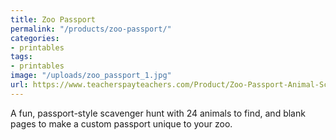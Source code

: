 ```yaml
---
title: Zoo Passport
permalink: "/products/zoo-passport/"
categories:
- printables
tags:
- printables
image: "/uploads/zoo_passport_1.jpg"
url: https://www.teacherspayteachers.com/Product/Zoo-Passport-Animal-Scavenger-Hunt-1886318
---
```


A fun, passport-style scavenger hunt with 24 animals to find, and blank pages to make a custom passport unique to your zoo.